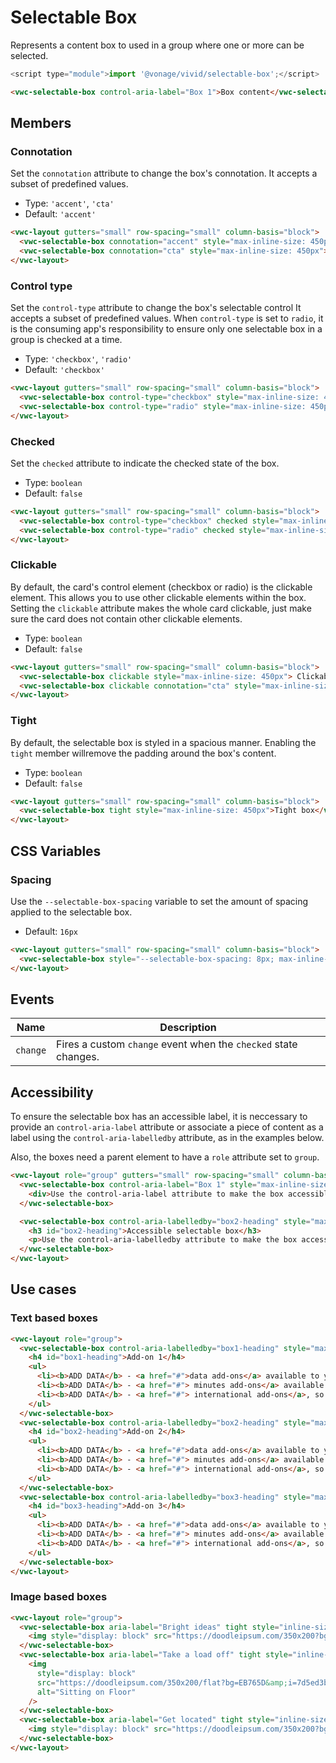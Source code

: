 # Selectable Box

Represents a content box to used in a group where one or more can be selected.

```js
<script type="module">import '@vonage/vivid/selectable-box';</script>
```

```html preview
<vwc-selectable-box control-aria-label="Box 1">Box content</vwc-selectable-box>
```

## Members

### Connotation

Set the `connotation` attribute to change the box's connotation.
It accepts a subset of predefined values.

- Type: `'accent'`, `'cta'`
- Default: `'accent'`

```html preview
<vwc-layout gutters="small" row-spacing="small" column-basis="block">
  <vwc-selectable-box connotation="accent" style="max-inline-size: 450px"> Accent box </vwc-selectable-box>
  <vwc-selectable-box connotation="cta" style="max-inline-size: 450px"> CTA box </vwc-selectable-box>
</vwc-layout>
```

### Control type

Set the `control-type` attribute to change the box's selectable control
It accepts a subset of predefined values.
When `control-type` is set to `radio`, it is the consuming app's responsibility to ensure only one selectable box in a group is checked at a time.

- Type: `'checkbox'`, `'radio'`
- Default: `'checkbox'`

```html preview
<vwc-layout gutters="small" row-spacing="small" column-basis="block">
  <vwc-selectable-box control-type="checkbox" style="max-inline-size: 450px"> Checkbox control </vwc-selectable-box>
  <vwc-selectable-box control-type="radio" style="max-inline-size: 450px"> Radio control </vwc-selectable-box>
</vwc-layout>
```

### Checked

Set the `checked` attribute to indicate the checked state of the box.

- Type: `boolean`
- Default: `false`

```html preview
<vwc-layout gutters="small" row-spacing="small" column-basis="block">
  <vwc-selectable-box control-type="checkbox" checked style="max-inline-size: 450px"> Checked checkbox box </vwc-selectable-box>
  <vwc-selectable-box control-type="radio" checked style="max-inline-size: 450px"> Checked radio box </vwc-selectable-box>
</vwc-layout>
```

### Clickable

By default, the card's control element (checkbox or radio) is the clickable element. This allows you to use other clickable elements within the box.
Setting the `clickable` attribute makes the whole card clickable, just make sure the card does not contain other clickable elements.

- Type: `boolean`
- Default: `false`

```html preview
<vwc-layout gutters="small" row-spacing="small" column-basis="block">
  <vwc-selectable-box clickable style="max-inline-size: 450px"> Clickable accent box </vwc-selectable-box>
  <vwc-selectable-box clickable connotation="cta" style="max-inline-size: 450px"> Clickable CTA box </vwc-selectable-box>
</vwc-layout>
```

### Tight

By default, the selectable box is styled in a spacious manner. Enabling the `tight` member willremove the padding around the box's content.

- Type: `boolean`
- Default: `false`

```html preview
<vwc-layout gutters="small" row-spacing="small" column-basis="block">
  <vwc-selectable-box tight style="max-inline-size: 450px">Tight box</vwc-selectable-box>
</vwc-layout>
```

## CSS Variables

### Spacing

Use the `--selectable-box-spacing` variable to set the amount of spacing applied to the selectable box.

- Default: `16px`

```html preview
<vwc-layout gutters="small" row-spacing="small" column-basis="block">
  <vwc-selectable-box style="--selectable-box-spacing: 8px; max-inline-size: 450px">Custom spaced box</vwc-selectable-box>
</vwc-layout>
```

## Events

<div class="table-wrapper">

| Name     | Description                                                     |
| -------- | --------------------------------------------------------------- |
| `change` | Fires a custom `change` event when the `checked` state changes. |

</div>

## Accessibility

To ensure the selectable box has an accessible label, it is neccessary to provide an `control-aria-label` attribute or associate a piece of content as a label using the `control-aria-labelledby` attribute, as in the examples below.

Also, the boxes need a parent element to have a `role` attribute set to `group`.

```html preview
<vwc-layout role="group" gutters="small" row-spacing="small" column-basis="block">
  <vwc-selectable-box control-aria-label="Box 1" style="max-inline-size: 450px">
    <div>Use the control-aria-label attribute to make the box accessible.</div>
  </vwc-selectable-box>

  <vwc-selectable-box control-aria-labelledby="box2-heading" style="max-inline-size: 450px">
    <h3 id="box2-heading">Accessible selectable box</h3>
    <p>Use the control-aria-labelledby attribute to make the box accessible.</p>
  </vwc-selectable-box>
</vwc-layout>
```

## Use cases

### Text based boxes

```html preview
<vwc-layout role="group">
  <vwc-selectable-box control-aria-labelledby="box1-heading" style="max-inline-size: 450px">
    <h4 id="box1-heading">Add-on 1</h4>
    <ul>
      <li><b>ADD DATA</b> - <a href="#">data add-ons</a> available to you</li>
      <li><b>ADD DATA</b> - <a href="#"> minutes add-ons</a> available to you</li>
      <li><b>ADD DATA</b> - <a href="#"> international add-ons</a>, so you can call abroad from the UK</li>
    </ul>
  </vwc-selectable-box>
  <vwc-selectable-box control-aria-labelledby="box2-heading" style="max-inline-size: 450px">
    <h4 id="box2-heading">Add-on 2</h4>
    <ul>
      <li><b>ADD DATA</b> - <a href="#">data add-ons</a> available to you</li>
      <li><b>ADD DATA</b> - <a href="#"> minutes add-ons</a> available to you</li>
      <li><b>ADD DATA</b> - <a href="#"> international add-ons</a>, so you can call abroad from the UK</li>
    </ul>
  </vwc-selectable-box>
  <vwc-selectable-box control-aria-labelledby="box3-heading" style="max-inline-size: 450px">
    <h4 id="box3-heading">Add-on 3</h4>
    <ul>
      <li><b>ADD DATA</b> - <a href="#">data add-ons</a> available to you</li>
      <li><b>ADD DATA</b> - <a href="#"> minutes add-ons</a> available to you</li>
      <li><b>ADD DATA</b> - <a href="#"> international add-ons</a>, so you can call abroad from the UK</li>
    </ul>
  </vwc-selectable-box>
</vwc-layout>
```

### Image based boxes

```html preview
<vwc-layout role="group">
  <vwc-selectable-box aria-label="Bright ideas" tight style="inline-size: fit-content" clickable>
    <img style="display: block" src="https://doodleipsum.com/350x200?bg=C863D9&i=0b3f4112a9c5e358c439c4be74380e54" alt="Lots of ideas" />
  </vwc-selectable-box>
  <vwc-selectable-box aria-label="Take a load off" tight style="inline-size: fit-content" clickable>
    <img
      style="display: block"
      src="https://doodleipsum.com/350x200/flat?bg=EB765D&amp;i=7d5ed3bc0c215d1359b2a63d03cf1540"
      alt="Sitting on Floor"
    />
  </vwc-selectable-box>
  <vwc-selectable-box aria-label="Get located" tight style="inline-size: fit-content" clickable>
    <img style="display: block" src="https://doodleipsum.com/350x200?bg=7463D9&i=6af2fcb146f3b99cfa1371242b2eee55" alt="Get located" />
  </vwc-selectable-box>
</vwc-layout>
```
